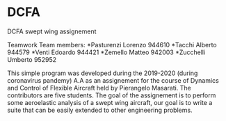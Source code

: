 # DCFA
 
DCFA swept wing assignement

Teamwork
Team members: 
*Pasturenzi Lorenzo    944610
*Tacchi Alberto        944579
*Venti Edoardo         944421
*Zemello Matteo        942003
*Zucchelli Umberto     952952

This simple program was developed during the 2019-2020 (during coronavirus pandemy) A.A as an assignement for the course of Dynamics and Control of Flexible Aircraft held by Pierangelo Masarati. 
The contributors are five students.
The goal of the assignement is to perform some aeroelastic analysis of a swept wing aircraft, our goal is to write a suite that can be easily extended to other engineering problems.